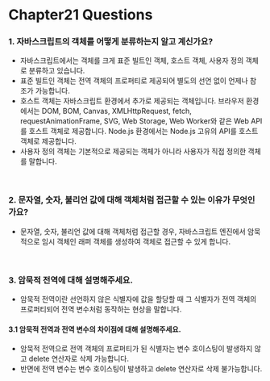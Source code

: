 # Chapter21 Questions

### 1. 자바스크립트의 객체를 어떻게 분류하는지 알고 계신가요?

- 자바스크립트에서는 객체를 크게 표준 빌트인 객체, 호스트 객체, 사용자 정의 객체로 분류하고 있습니다.
- 표준 빌트인 객체는 전역 객체의 프로퍼티로 제공되어 별도의 선언 없이 언제나 참조가 가능합니다.
- 호스트 객체는 자바스크립트 환경에서 추가로 제공되는 객체입니다. 브라우저 환경에서는 DOM, BOM, Canvas, XMLHttpRequest, fetch, requestAnimationFrame, SVG, Web Storage, Web Worker와 같은 Web API를 호스트 객체로 제공합니다. Node.js 환경에서는 Node.js 고유의 API를 호스트 객체로 제공합니다.
- 사용자 정의 객체는 기본적으로 제공되는 객체가 아니라 사용자가 직접 정의한 객체를 말합니다.

<br>

### 2. 문자열, 숫자, 불리언 값에 대해 객체처럼 접근할 수 있는 이유가 무엇인가요?

- 문자열, 숫자, 불리언 값에 대해 객체처럼 접근할 경우, 자바스크립트 엔진에서 암묵적으로 임시 객체인 래퍼 객체를 생성하여 객체로 접근할 수 있게 합니다.

<br>

### 3. 암묵적 전역에 대해 설명해주세요.

- 암묵적 전역이란 선언하지 않은 식별자에 값을 할당할 때 그 식별자가 전역 객체의 프로퍼티되어 전역 변수처럼 동작하는 현상을 말합니다.

#### 3.1 암묵적 전역과 전역 변수의 차이점에 대해 설명해주세요.

- 암묵적 전역으로 전역 객체의 프로퍼티가 된 식별자는 변수 호이스팅이 발생하지 않고 delete 연산자로 삭제 가능합니다.
- 반면에 전역 변수는 변수 호이스팅이 발생하고 delete 연산자로 삭제 불가능합니다.

